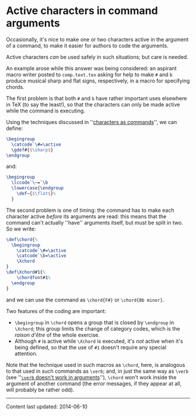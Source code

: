 # Active characters in command arguments

Occasionally, it's nice to make one or two characters active in the
argument of a command, to make it easier for authors to code the
arguments.

Active characters _can_ be used safely in such situations; but
care is needed.

An example arose while this answer was being considered: an aspirant
macro writer posted to `comp.text.tex` asking for help to
make `#` and `b` produce musical sharp and flat signs, respectively,
in a macro for specifying chords.

The first problem is that both `#` and `b` have rather important uses
elsewhere in TeX (to say the least!), so that the characters can
only be made active while the command is executing.

Using the techniques discussed in 
''[characters as commands](./FAQ-activechars.html)'',
we can define:
```latex
\begingroup
  \catcode`\#=\active
  \gdef#{$\sharp$}
\endgroup
```
and:
<!-- {% raw %} -->
```latex
\begingroup
  \lccode`\~=`\b
  \lowercase{\endgroup
    \def~{$\flat$}%
  }
```
<!-- {% endraw %} -->
The second problem is one of timing: the command has to make each
character active _before_ its arguments are read: this means that
the command can't actually ''have'' arguments itself, but must be
split in two.  So we write:
<!-- {% raw %} -->
```latex
\def\chord{%
  \begingroup
    \catcode`\#=\active
    \catcode`\b=\active
    \Xchord
}
\def\Xchord#1{%
    \chordfont#1%
  \endgroup
}
```
<!-- {% endraw %} -->
and we can use the command as `\chord{F#}` or
`\chord{Bb minor}`.

Two features of the coding are important:
  

-  `\begingroup` in `\chord` opens a group that is closed by
    `\endgroup` in `\Xchord`; this group limits the change of
    category codes, which is the _raison d'&ecirc;tre_ of the whole
    exercise.
-  Although `#` is active while `\Xchord` is executed, it's
    _not_ active when it's being defined, so that the use of `#1`
    doesn't require any special attention.

Note that the technique used in such macros as `\chord`, here, is
analogous to that used in such commands as `\verb`; and, in just the
same way as `\verb` (see
''[`\verb` doesn't work in arguments](./FAQ-verbwithin.html)''),
`\chord` won't work inside the argument of another command (the
error messages, if they appear at all, will probably be rather odd).


----

Content last updated: 2014-06-10
